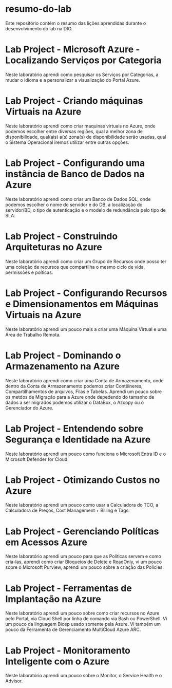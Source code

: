 # resumo-do-lab
Este repositório contém o resumo das lições aprendidas durante o desenvolvimento do lab na DIO.


# Lab Project - Microsoft Azure - Localizando Serviços por Categoria
Neste laboratório aprendi como pesquisar os Serviços por Categorias, a mudar o idioma e a personalizar a visualização do Portal Azure.

# Lab Project - Criando máquinas Virtuais na Azure
Neste laboratório aprendi como criar maquinas virtuais no Azure, onde podemos escolher entre diversas regiões, qual a melhor zona de disponibilidade, qual(ais) a(s) zona(s) de disponibilidade serão usadas, qual o Sistema Operacional iremos utilizar entre outras opções.

# Lab Project - Configurando uma instância de Banco de Dados na Azure
Neste laboratório aprendi como criar um Banco de Dados SQL, onde podemos escolher o nome do servidor e do DB, a localização do servidor/BD, o tipo de autenticação e o modelo de redundância pelo tipo de SLA.

# Lab Project - Construindo Arquiteturas no Azure
Neste laboratório aprendi como criar um Grupo de Recursos onde posso ter uma coleção de recursos que compartilha o mesmo ciclo de vida, permissões e poíticas.

# Lab Project - Configurando Recursos e Dimensionamentos em Máquinas Virtuais na Azure
Neste laboratório aprendi um pouco mais a criar uma Máquina Virtual e uma Área de Trabalho Remota.

# Lab Project - Dominando o Armazenamento na Azure
Neste laboratório aprendi como criar uma Conta de Armazenamento, onde dentro da Conta de Armazenamento podemos criar Contêineres, Compartilhamentos de arquivos, Filas e Tabelas. Aprendi um pouco sobre os metdos de Migração para a Azure onde depedendo do tamanho de dados a ser migrados podemos utilizar o DataBox, o Azcopy ou o Gerenciador do Azure.

# Lab Project - Entendendo sobre Segurança e Identidade na Azure
Neste laboratório aprendi um pouco como funciona o Microsoft Entra ID e o Microsoft Defender for Cloud.

# Lab Project - Otimizando Custos no Azure
Neste laboratório aprendi um pouco como usar a Calculadora do TCO, a Calculadora de Preços, Cost Management + Billing e Tags.

# Lab Project - Gerenciando Políticas em Acessos Azure
Neste laboratório aprendi um pouco para que as Politicas servem e como cria-las, aprendi como criar Bloqueios de Delete e ReadOnly, vi um pouco sobre o Microsoft Purview, aprendi um pouco sobre a criação das Policies.

# Lab Project - Ferramentas de Implantação na Azure
Neste laboratório aprendi um pouco sobre como criar recursos no Azure pelo Portal, via Cloud Shell por linha de comando via Bash ou PowerShell. Vi um pouco da linguagem Bicep usado somente pela Azure. Vi também um pouco da Ferramenta de Gerenciamento MultiCloud Azure ARC.

# Lab Project - Monitoramento Inteligente com o Azure
Neste laboratório aprendi um pouco sobre o Monitor, o Service Health e o Advisor.
